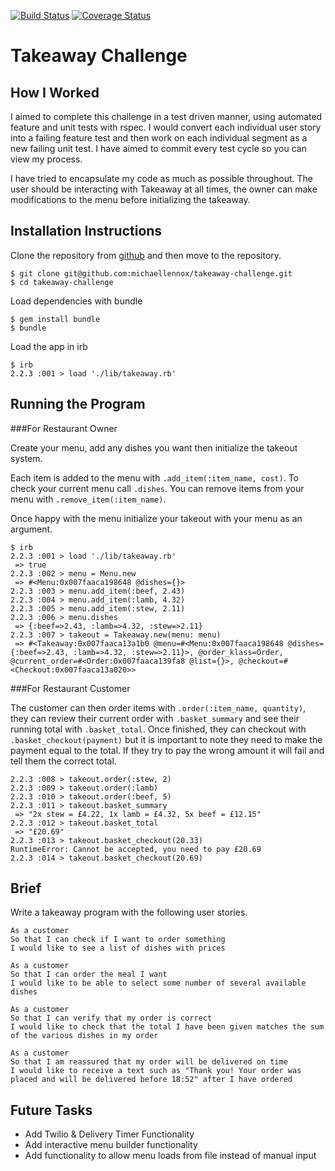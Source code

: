 [![Build Status](https://travis-ci.org/michaellennox/takeaway-challenge.svg)](https://travis-ci.org/michaellennox/takeaway-challenge) [![Coverage Status](https://coveralls.io/repos/makersacademy/takeaway-challenge/badge.svg?branch=mohamedIssaq&service=github)](https://coveralls.io/github/makersacademy/takeaway-challenge?branch=mohamedIssaq)

Takeaway Challenge
==================

How I Worked
----

I aimed to complete this challenge in a test driven manner, using automated feature and unit tests with rspec. I would convert each individual user story into a failing feature test and then work on each individual segment as a new failing unit test. I have aimed to commit every test cycle so you can view my process.

I have tried to encapsulate my code as much as possible throughout. The user should be interacting with Takeaway at all times, the owner can make modifications to the menu before initializing the takeaway.

Installation Instructions
----

Clone the repository from [github](https://github.com/michaellennox/takeaway-challenge) and then move to the repository.

```
$ git clone git@github.com:michaellennox/takeaway-challenge.git
$ cd takeaway-challenge
```

Load dependencies with bundle

```
$ gem install bundle
$ bundle
```

Load the app in irb

```
$ irb
2.2.3 :001 > load './lib/takeaway.rb'
```

Running the Program
----

###For Restaurant Owner

Create your menu, add any dishes you want then initialize the takeout system.

Each item is added to the menu with `.add_item(:item_name, cost)`. To check your current menu call `.dishes`. You can remove items from your menu with `.remove_item(:item_name)`.

Once happy with the menu initialize your takeout with your menu as an argument.

```
$ irb
2.2.3 :001 > load './lib/takeaway.rb'
 => true
2.2.3 :002 > menu = Menu.new
 => #<Menu:0x007faaca198648 @dishes={}>
2.2.3 :003 > menu.add_item(:beef, 2.43)
2.2.3 :004 > menu.add_item(:lamb, 4.32)
2.2.3 :005 > menu.add_item(:stew, 2.11)
2.2.3 :006 > menu.dishes
 => {:beef=>2.43, :lamb=>4.32, :stew=>2.11}
2.2.3 :007 > takeout = Takeaway.new(menu: menu)
 => #<Takeaway:0x007faaca13a1b0 @menu=#<Menu:0x007faaca198648 @dishes={:beef=>2.43, :lamb=>4.32, :stew=>2.11}>, @order_klass=Order, @current_order=#<Order:0x007faaca139fa8 @list={}>, @checkout=#<Checkout:0x007faaca13a020>>
```

###For Restaurant Customer

The customer can then order items with `.order(:item_name, quantity)`, they can review their current order with `.basket_summary` and see their running total with `.basket_total`. Once finished, they can checkout with `.basket_checkout(payment)` but it is important to note they need to make the payment equal to the total. If they try to pay the wrong amount it will fail and tell them the correct total.

```
2.2.3 :008 > takeout.order(:stew, 2)
2.2.3 :009 > takeout.order(:lamb)
2.2.3 :010 > takeout.order(:beef, 5)
2.2.3 :011 > takeout.basket_summary
 => "2x stew = £4.22, 1x lamb = £4.32, 5x beef = £12.15"
2.2.3 :012 > takeout.basket_total
 => "£20.69"
2.2.3 :013 > takeout.basket_checkout(20.33)
RuntimeError: Cannot be accepted, you need to pay £20.69
2.2.3 :014 > takeout.basket_checkout(20.69)
```

Brief
----

Write a takeaway program with the following user stories.

```
As a customer
So that I can check if I want to order something
I would like to see a list of dishes with prices

As a customer
So that I can order the meal I want
I would like to be able to select some number of several available dishes

As a customer
So that I can verify that my order is correct
I would like to check that the total I have been given matches the sum of the various dishes in my order

As a customer
So that I am reassured that my order will be delivered on time
I would like to receive a text such as "Thank you! Your order was placed and will be delivered before 18:52" after I have ordered
```

Future Tasks
----

* Add Twilio & Delivery Timer Functionality
* Add interactive menu builder functionality
* Add functionality to allow menu loads from file instead of manual input
